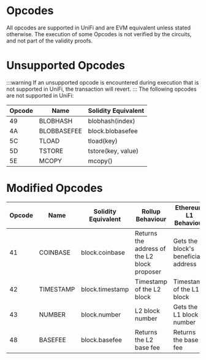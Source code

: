# Opcodes

All opcodes are supported in UniFi and are EVM equivalent unless stated otherwise.
The execution of some Opcodes is not verified by the circuits, and not part of the validity proofs.

# Unsupported Opcodes

:::warning
If an unsupported opcode is encountered during execution that is not supported in UniFi, the transaction will revert.
:::
The following opcodes are not supported in UniFi:

| Opcode | Name        | Solidity Equivalent |
|--------|-------------|---------------------|
| 49     | BLOBHASH    | blobhash(index)     |
| 4A     | BLOBBASEFEE | block.blobasefee    |
| 5C     | TLOAD       | tload(key)          |
| 5D     | TSTORE      | tstore(key, value)  |
| 5E     | MCOPY       | mcopy()             |

# Modified Opcodes

| Opcode | Name      | Solidity Equivalent | Rollup Behaviour                             | Ethereum L1 Behaviour                |
|--------|-----------|---------------------|----------------------------------------------|--------------------------------------|
| 41     | COINBASE  | block.coinbase      | Returns the address of the L2 block proposer | Gets the block's beneficiary address |
| 42     | TIMESTAMP | block.timestamp     | Timestamp of the L2 block                    | Timestamp of the L1 block            |
| 43     | NUMBER    | block.number        | L2 block number                              | Gets the L1 block number             |
| 48     | BASEFEE   | block.basefee       | Returns the L2 base fee                      | Returns the base fee                 |
